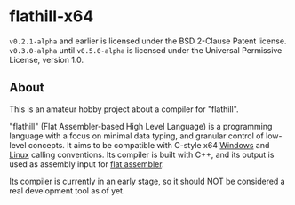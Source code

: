 # flathill-x64

`v0.2.1-alpha` and earlier is licensed under the BSD 2-Clause Patent license.<br>
`v0.3.0-alpha` until `v0.5.0-alpha` is licensed under the Universal Permissive License, version 1.0.

## About
This is an amateur hobby project about a compiler for "flathill".

"flathill" (Flat Assembler-based High Level Language) is a programming language with a focus on minimal data typing, and granular control of low-level concepts. It aims to be compatible with C-style x64 [Windows](https://docs.microsoft.com/en-us/cpp/build/x64-calling-convention?view=vs-2019) and [Linux](https://courses.cs.washington.edu/courses/cse378/10au/sections/Section1_recap.pdf) calling conventions. Its compiler is built with C++, and its output is used as assembly input for [flat assembler](www.flatassembler.net).

Its compiler is currently in an early stage, so it should NOT be considered a real development tool as of yet.
